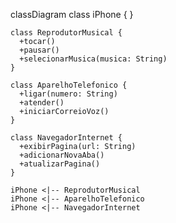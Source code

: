 classDiagram
    class iPhone {
    }

    class ReprodutorMusical {
      +tocar()
      +pausar()
      +selecionarMusica(musica: String)
    }

    class AparelhoTelefonico {
      +ligar(numero: String)
      +atender()
      +iniciarCorreioVoz()
    }

    class NavegadorInternet {
      +exibirPagina(url: String)
      +adicionarNovaAba()
      +atualizarPagina()
    }

    iPhone <|-- ReprodutorMusical
    iPhone <|-- AparelhoTelefonico
    iPhone <|-- NavegadorInternet

